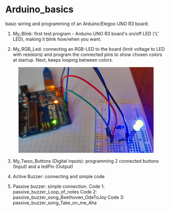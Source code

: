 # Arduino_basics
basic wiring and programming of an Arduino/Elegoo UNO R3 board.



1. My_Blink: first test program - Arduino UNO R3 board's on/off LED ('L' LED), making it blink how/when you want.

2. My_RGB_Led: connecting an RGB-LED to the board (limit voltage to LED with resistors) and program the connected pins to show chosen colors at startup.  Next, keeps looping between colors.

<p align="center">
  <img src="https://github.com/CityTropes/Arduino_basics/blob/adc775e7ae417fe651b5e3db47e7af85b4a961ac/media/rgb_connected.png" />
</p>

3. My_Twoo_Buttons (Digital inputs): programming 2 connected buttons (Input) and a ledPin (Output)

4. Active Buzzer: connecting and simple code

5. Passive buzzer: simple connection. 
      Code 1: passive_buzzer_Loop_of_notes
      Code 2: passive_buzzer_song_Beethoven_OdeToJoy
      Code 3: passive_buzzer_song_Take_on_me_Aha 

